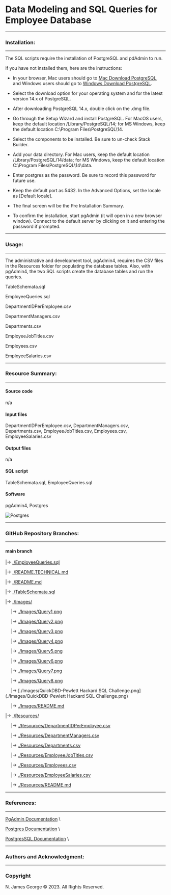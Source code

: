 # **Data Modeling and SQL Queries for Employee Database**

----

### **Installation:**

----

The SQL scripts require the installation of PostgreSQL and pdAdmin to run. 

If you have not installed them, here are the instructions:

* In your browser, Mac users should go to [Mac Download PostgreSQL](https://www.enterprisedb.com/downloads/postgres-postgresql-downloads), and Windows users should go to [Windows Download PostgreSQL](https://www.pgadmin.org/download/pgadmin-4-macos/).

* Select the download option for your operating system and for the latest version 14.x of PostgreSQL.

* After downloading PostgreSQL 14.x, double click on the .dmg file.

* Go through the Setup Wizard and install PostgreSQL.  For MacOS users, keep the default location /Library/PostgreSQL/14; for MS Windows, keep the default location C:\Program Files\PostgreSQL\14.

* Select the components to be installed. Be sure to un-check Stack Builder.

* Add your data directory. For Mac users, keep the default location /Library/PostgreSQL/14/data; for MS Windows, keep the default location C:\Program Files\PostgreSQL\14\data.

* Enter postgres as the password. Be sure to record this password for future use.

* Keep the default port as 5432. In the Advanced Options, set the locale as [Default locale].

* The final screen will be the Pre Installation Summary.

* To confirm the installation, start pgAdmin (it will open in a new browser window). Connect to the default server by clicking on it and entering the password if prompted.

----

### **Usage:**

----

The administrative and development tool, pgAdmin4, requires the CSV files in the Resources folder for populating the database tables.  Also, with pgAdmin4, the two SQL scripts create the database tables and run the queries.

TableSchemata.sql

EmployeeQueries.sql

DepartmentIDPerEmployee.csv

DepartmentManagers.csv

Departments.csv

EmployeeJobTitles.csv

Employees.csv

EmployeeSalaries.csv

----

### **Resource Summary:**

----

#### Source code

n/a

#### Input files

DepartmentIDPerEmployee.csv, DepartmentManagers.csv, Departments.csv, EmployeeJobTitles.csv, Employees.csv, EmployeeSalaries.csv

#### Output files

n/a

#### SQL script

TableSchemata.sql, EmployeeQueries.sql

#### Software

pgAdmin4, Postgres

![Postgres](https://img.shields.io/badge/postgres-%23316192.svg?style=for-the-badge&logo=postgresql&logoColor=white)

----

### **GitHub Repository Branches:**

----

#### main branch 

|&rarr; [./EmployeeQueries.sql](./EmployeeQueries.sql)

|&rarr; [./README.TECHNICAL.md](./README.TECHNICAL.md)

|&rarr; [./README.md](./README.md)

|&rarr; [./TableSchemata.sql](./TableSchemata.sql)

|&rarr; [./Images/](./Images/)

  &emsp; |&rarr; [./Images/Query1.png](./Images/Query1.png)
  
  &emsp; |&rarr; [./Images/Query2.png](./Images/Query2.png)
  
  &emsp; |&rarr; [./Images/Query3.png](./Images/Query3.png)
  
  &emsp; |&rarr; [./Images/Query4.png](./Images/Query4.png)
  
  &emsp; |&rarr; [./Images/Query5.png](./Images/Query5.png)
  
  &emsp; |&rarr; [./Images/Query6.png](./Images/Query6.png)
  
  &emsp; |&rarr; [./Images/Query7.png](./Images/Query7.png)
  
  &emsp; |&rarr; [./Images/Query8.png](./Images/Query8.png)

  &emsp; |&rarr; [./Images/QuickDBD-Pewlett Hackard SQL Challenge.png](./Images/QuickDBD-Pewlett Hackard SQL Challenge.png)
  
  &emsp; |&rarr; [./Images/README.md](./Images/README.md)

|&rarr; [./Resources/](./Resources/)

  &emsp; |&rarr; [./Resources/DepartmentIDPerEmployee.csv](./Resources/DepartmentIDPerEmployee.csv)

  &emsp; |&rarr; [./Resources/DepartmentManagers.csv](./Resources/DepartmentManagers.csv)

  &emsp; |&rarr; [./Resources/Departments.csv](./Resources/Departments.csv)

  &emsp; |&rarr; [./Resources/EmployeeJobTitles.csv](./Resources/EmployeeJobTitles.csv)

  &emsp; |&rarr; [./Resources/Employees.csv](./Resources/Employees.csv)

  &emsp; |&rarr; [./Resources/EmployeeSalaries.csv](./Resources/EmployeeSalaries.csv)

  &emsp; |&rarr; [./Resources/README.md](./Resources/README.md)

----

### **References:**

----

[PgAdmin Documentation](https://www.postgresql.org/docs/) \

[Postgres Documentation](https://www.pgadmin.org/docs/) \

[PostgresSQL Documentation](https://www.postgresql.org/docs/) \

----

### **Authors and Acknowledgment:**

----

### Copyright

N. James George © 2023. All Rights Reserved.
